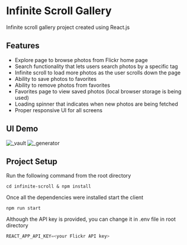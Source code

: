 # Infinite Scroll Gallery

Infinite scroll gallery project created using React.js

## Features

- Explore page to browse photos from Flickr home page
- Search functionality that lets users search photos by a specific tag
- Infinite scroll to load more photos as the user scrolls down the page
- Ability to save photos to favorites
- Ability to remove photos from favorites
- Favorites page to view saved photos (local browser storage is being used)
- Loading spinner that indicates when new photos are being fetched
- Proper responsive UI for all screens

## UI Demo

![_vault](client/public/assets/_vault.png)
![_generator](client/public/assets/_generator.png)

## Project Setup

Run the following command from the root directory

```console
cd infinite-scroll & npm install
```

Once all the dependencies were installed start the client

```console
npm run start
```

Although the API key is provided, you can change it in .env file in root directory

```js
REACT_APP_API_KEY=<your Flickr API key>
```
